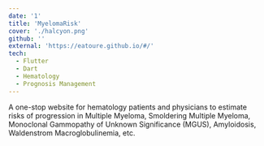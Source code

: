 ```yaml
---
date: '1'
title: 'MyelomaRisk'
cover: './halcyon.png'
github: ''
external: 'https://eatoure.github.io/#/'
tech:
  - Flutter
  - Dart
  - Hematology
  - Prognosis Management
---
```


A one-stop website for hematology patients and physicians to estimate risks of progression in Multiple Myeloma, Smoldering Multiple Myeloma, Monoclonal Gammopathy of Unknown Significance (MGUS), Amyloidosis, Waldenstrom Macroglobulinemia, etc.

